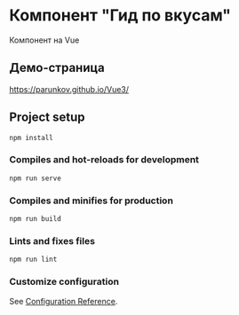 # Компонент "Гид по вкусам"

Компонент на Vue

## Демо-страница

https://parunkov.github.io/Vue3/

## Project setup
```
npm install
```

### Compiles and hot-reloads for development
```
npm run serve
```

### Compiles and minifies for production
```
npm run build
```

### Lints and fixes files
```
npm run lint
```

### Customize configuration
See [Configuration Reference](https://cli.vuejs.org/config/).
